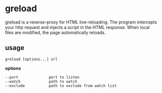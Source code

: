
# greload

greload is a reverse-proxy for HTML live-reloading. The program intercepts your http request and injects a script in the HTML response. When local files are modified, the page automatically reloads.

## usage

```
greload [options...] url
```

**options**

    --port              port to listen
    --watch             path to watch
    --exclude           path to exclude from watch list     




